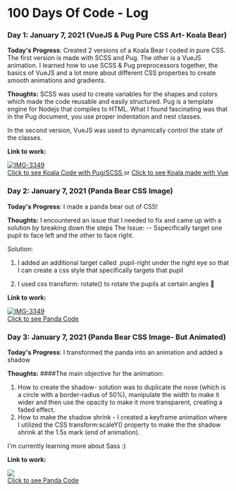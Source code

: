 # 100 Days Of Code - Log

### Day 1: January 7, 2021 (VueJS & Pug Pure CSS Art- Koala Bear)

**Today's Progress**: Created 2 versions of a Koala Bear I coded in pure CSS. The first version is made with SCSS and Pug. The other is a VueJS animation.
I learned how to use SCSS & Pug preprocessors together, the basics of VueJS and a lot more about different CSS properties to create smooth animations and gradients.

**Thoughts:** SCSS was used to create variables for the shapes and colors which made the code reusable and easily structured. Pug is a template engine for Nodejs that compiles to HTML. What I found fascinating was that in the Pug document, you use proper indentation and nest classes.

In the second version, VueJS was used to dynamically control the state of the classes.


**Link to work:** 
<div>
<a href="https://codepen.io/cyberbarbie/pen/BaLPBaw"><img src="https://i.ibb.co/MsnDkQw/ezgif-com-gif-maker-1.gif" alt="IMG-3349" border="0"></a><br /><a target='_blank' href='https://codepen.io/cyberbarbie/pen/BaLPBaw'>Click to see Koala Code with Pug/SCSS </a> or
  <a target='_blank' href='https://codepen.io/cyberbarbie/pen/QWKxxNV'>Click to see Koala made with Vue </a>
  <br />
  <div>
    
    

### Day 2: January 7, 2021 (Panda Bear CSS Image)

**Today's Progress**: I made a panda bear out of CSS! 

**Thoughts:** 
I encountered an issue that I needed to fix and came up with a solution by breaking down the steps
The Issue: 
-- Sspecifically target one pupil to face left and the other to face right. 

Solution: 
1. I added an additional target called .pupil-right under the right eye so that I can create a css style that specifically targets that pupil

2. I used css transform: rotate() to rotate the pupils at certain angles 🙂

**Link to work:**
<div>
<a href="https://codepen.io/cyberbarbie/pen/e93df329594c782e936ee66bacea18da"><img src="https://i.ibb.co/1nnMSvC/IMG-3349.jpg" alt="IMG-3349" border="0"></a><br /><a target='_blank' href='https://codepen.io/cyberbarbie/pen/e93df329594c782e936ee66bacea18da
'>Click to see Panda Code</a><br />
  <div>

### Day 3: January 7, 2021 (Panda Bear CSS Image- But Animated)

**Today's Progress**: I transformed the panda into an animation and added a shadow

**Thoughts:** 
####The main objective for the animation:
1. How to create the shadow- solution was to duplicate the nose (which is a circle with a border-radius of 50%), manipulate the width to make it wider and then use the opacity to make it more transparent, creating a faded effect.
2. How to make the shadow shrink - I created a keyframe animation where I utilized the CSS transform:scaleY() property to make the the shadow shrink at the 1.5s mark (end of animation).

I'm currently learning more about Sass :)

**Link to work:**

<div>
<a href="https://codepen.io/cyberbarbie/pen/e93df329594c782e936ee66bacea18da"><img src="https://i.ibb.co/WstV584/ezgif-com-gif-maker.gif" border="0"></a><br /><a target='_blank' href='https://codepen.io/cyberbarbie/full/ZEpjRRN
'>Click to see Panda Code</a><br />
  <div>

